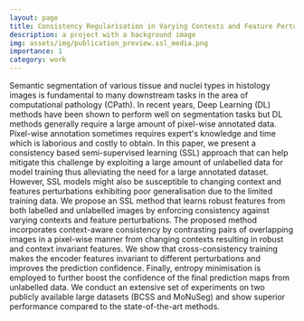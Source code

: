 ```yaml
---
layout: page
title: Consistency Regularisation in Varying Contexts and Feature Perturbations for Semi-Supervised Semantic Segmentation of Histology Images
description: a project with a background image
img: assets/img/publication_preview.ssl_media.png
importance: 1
category: work
---
```


Semantic segmentation of various tissue and nuclei types in histology images is fundamental to many downstream tasks in the area of computational pathology (CPath). In recent years, Deep Learning (DL) methods have been shown to perform well on segmentation tasks but DL methods generally require a large amount of pixel-wise annotated data. Pixel-wise annotation sometimes requires expert's knowledge and time which is laborious and costly to obtain. In this paper, we present a consistency based semi-supervised learning (SSL) approach that can help mitigate this challenge by exploiting a large amount of unlabelled data for model training thus alleviating the need for a large annotated dataset. However, SSL models might also be susceptible to changing context and features perturbations exhibiting poor generalisation due to the limited training data. We propose an SSL method that learns robust features from both labelled and unlabelled images by enforcing consistency against varying contexts and feature perturbations. The proposed method incorporates context-aware consistency by contrasting pairs of overlapping images in a pixel-wise manner from changing contexts resulting in robust and context invariant features. We show that cross-consistency training makes the encoder features invariant to different perturbations and improves the prediction confidence. Finally, entropy minimisation is employed to further boost the confidence of the final prediction maps from unlabelled data. We conduct an extensive set of experiments on two publicly available large datasets (BCSS and MoNuSeg) and show superior performance compared to the state-of-the-art methods.
<!-- 
<div class="row">
    <div class="col-sm mt-3 mt-md-0">
        {% include figure.html path="assets/img/1.jpg" title="example image" class="img-fluid rounded z-depth-1" %}
    </div>
    <div class="col-sm mt-3 mt-md-0">
        {% include figure.html path="assets/img/3.jpg" title="example image" class="img-fluid rounded z-depth-1" %}
    </div>
    <div class="col-sm mt-3 mt-md-0">
        {% include figure.html path="assets/img/5.jpg" title="example image" class="img-fluid rounded z-depth-1" %}
    </div>
</div>
<div class="caption">
    Caption photos easily. On the left, a road goes through a tunnel. Middle, leaves artistically fall in a hipster photoshoot. Right, in another hipster photoshoot, a lumberjack grasps a handful of pine needles.
</div>
<div class="row">
    <div class="col-sm mt-3 mt-md-0">
        {% include figure.html path="assets/img/5.jpg" title="example image" class="img-fluid rounded z-depth-1" %}
    </div>
</div>
<div class="caption">
    This image can also have a caption. It's like magic.
</div>

You can also put regular text between your rows of images.
Say you wanted to write a little bit about your project before you posted the rest of the images.
You describe how you toiled, sweated, *bled* for your project, and then... you reveal its glory in the next row of images.


<div class="row justify-content-sm-center">
    <div class="col-sm-8 mt-3 mt-md-0">
        {% include figure.html path="assets/img/6.jpg" title="example image" class="img-fluid rounded z-depth-1" %}
    </div>
    <div class="col-sm-4 mt-3 mt-md-0">
        {% include figure.html path="assets/img/11.jpg" title="example image" class="img-fluid rounded z-depth-1" %}
    </div>
</div>
<div class="caption">
    You can also have artistically styled 2/3 + 1/3 images, like these.
</div>


The code is simple.
Just wrap your images with `<div class="col-sm">` and place them inside `<div class="row">` (read more about the <a href="https://getbootstrap.com/docs/4.4/layout/grid/">Bootstrap Grid</a> system).
To make images responsive, add `img-fluid` class to each; for rounded corners and shadows use `rounded` and `z-depth-1` classes.
Here's the code for the last row of images above:

{% raw %}
```html
<div class="row justify-content-sm-center">
    <div class="col-sm-8 mt-3 mt-md-0">
        {% include figure.html path="assets/img/6.jpg" title="example image" class="img-fluid rounded z-depth-1" %}
    </div>
    <div class="col-sm-4 mt-3 mt-md-0">
        {% include figure.html path="assets/img/11.jpg" title="example image" class="img-fluid rounded z-depth-1" %}
    </div>
</div>
```
{% endraw %} -->
